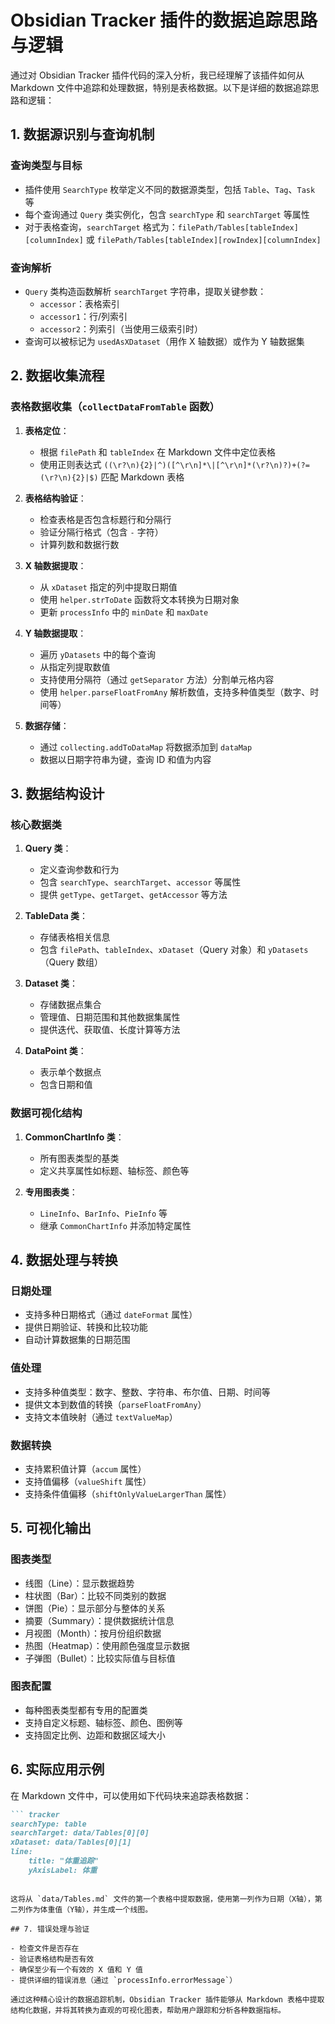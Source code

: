 


          
# Obsidian Tracker 插件的数据追踪思路与逻辑

通过对 Obsidian Tracker 插件代码的深入分析，我已经理解了该插件如何从 Markdown 文件中追踪和处理数据，特别是表格数据。以下是详细的数据追踪思路和逻辑：

## 1. 数据源识别与查询机制

### 查询类型与目标
- 插件使用 `SearchType` 枚举定义不同的数据源类型，包括 `Table`、`Tag`、`Task` 等
- 每个查询通过 `Query` 类实例化，包含 `searchType` 和 `searchTarget` 等属性
- 对于表格查询，`searchTarget` 格式为：`filePath/Tables[tableIndex][columnIndex]` 或 `filePath/Tables[tableIndex][rowIndex][columnIndex]`

### 查询解析
- `Query` 类构造函数解析 `searchTarget` 字符串，提取关键参数：
  - `accessor`：表格索引
  - `accessor1`：行/列索引
  - `accessor2`：列索引（当使用三级索引时）
- 查询可以被标记为 `usedAsXDataset`（用作 X 轴数据）或作为 Y 轴数据集

## 2. 数据收集流程

### 表格数据收集（`collectDataFromTable` 函数）

1. **表格定位**：
   - 根据 `filePath` 和 `tableIndex` 在 Markdown 文件中定位表格
   - 使用正则表达式 `((\r?\n){2}|^)([^\r\n]*\|[^\r\n]*(\r?\n)?)+(?=(\r?\n){2}|$)` 匹配 Markdown 表格

2. **表格结构验证**：
   - 检查表格是否包含标题行和分隔行
   - 验证分隔行格式（包含 `-` 字符）
   - 计算列数和数据行数

3. **X 轴数据提取**：
   - 从 `xDataset` 指定的列中提取日期值
   - 使用 `helper.strToDate` 函数将文本转换为日期对象
   - 更新 `processInfo` 中的 `minDate` 和 `maxDate`

4. **Y 轴数据提取**：
   - 遍历 `yDatasets` 中的每个查询
   - 从指定列提取数值
   - 支持使用分隔符（通过 `getSeparator` 方法）分割单元格内容
   - 使用 `helper.parseFloatFromAny` 解析数值，支持多种值类型（数字、时间等）

5. **数据存储**：
   - 通过 `collecting.addToDataMap` 将数据添加到 `dataMap`
   - 数据以日期字符串为键，查询 ID 和值为内容

## 3. 数据结构设计

### 核心数据类

1. **Query 类**：
   - 定义查询参数和行为
   - 包含 `searchType`、`searchTarget`、`accessor` 等属性
   - 提供 `getType`、`getTarget`、`getAccessor` 等方法

2. **TableData 类**：
   - 存储表格相关信息
   - 包含 `filePath`、`tableIndex`、`xDataset`（Query 对象）和 `yDatasets`（Query 数组）

3. **Dataset 类**：
   - 存储数据点集合
   - 管理值、日期范围和其他数据集属性
   - 提供迭代、获取值、长度计算等方法

4. **DataPoint 类**：
   - 表示单个数据点
   - 包含日期和值

### 数据可视化结构

1. **CommonChartInfo 类**：
   - 所有图表类型的基类
   - 定义共享属性如标题、轴标签、颜色等

2. **专用图表类**：
   - `LineInfo`、`BarInfo`、`PieInfo` 等
   - 继承 `CommonChartInfo` 并添加特定属性

## 4. 数据处理与转换

### 日期处理
- 支持多种日期格式（通过 `dateFormat` 属性）
- 提供日期验证、转换和比较功能
- 自动计算数据集的日期范围

### 值处理
- 支持多种值类型：数字、整数、字符串、布尔值、日期、时间等
- 提供文本到数值的转换（`parseFloatFromAny`）
- 支持文本值映射（通过 `textValueMap`）

### 数据转换
- 支持累积值计算（`accum` 属性）
- 支持值偏移（`valueShift` 属性）
- 支持条件值偏移（`shiftOnlyValueLargerThan` 属性）

## 5. 可视化输出

### 图表类型
- 线图（Line）：显示数据趋势
- 柱状图（Bar）：比较不同类别的数据
- 饼图（Pie）：显示部分与整体的关系
- 摘要（Summary）：提供数据统计信息
- 月视图（Month）：按月份组织数据
- 热图（Heatmap）：使用颜色强度显示数据
- 子弹图（Bullet）：比较实际值与目标值

### 图表配置
- 每种图表类型都有专用的配置类
- 支持自定义标题、轴标签、颜色、图例等
- 支持固定比例、边距和数据区域大小

## 6. 实际应用示例

在 Markdown 文件中，可以使用如下代码块来追踪表格数据：

```markdown
``` tracker
searchType: table
searchTarget: data/Tables[0][0]
xDataset: data/Tables[0][1]
line:
    title: "体重追踪"
    yAxisLabel: 体重
```
```

这将从 `data/Tables.md` 文件的第一个表格中提取数据，使用第一列作为日期（X轴），第二列作为体重值（Y轴），并生成一个线图。

## 7. 错误处理与验证

- 检查文件是否存在
- 验证表格结构是否有效
- 确保至少有一个有效的 X 值和 Y 值
- 提供详细的错误消息（通过 `processInfo.errorMessage`）

通过这种精心设计的数据追踪机制，Obsidian Tracker 插件能够从 Markdown 表格中提取结构化数据，并将其转换为直观的可视化图表，帮助用户跟踪和分析各种数据指标。


```
